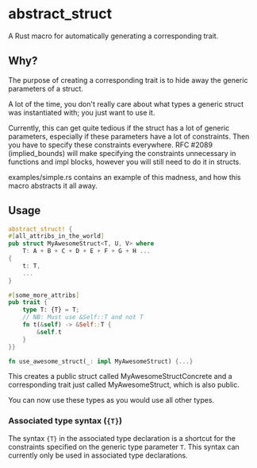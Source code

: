 # abstract_struct

A Rust macro for automatically generating a corresponding trait.

## Why?

The purpose of creating a corresponding trait is to hide
away the generic parameters of a struct.

A lot of the time, you don't really care about what types
a generic struct was instantiated with; you just want to use it.

Currently, this can get quite tedious if the struct has a
lot of generic parameters, especially if these parameters have
a lot of constraints. Then you have to specify these constraints everywhere.
RFC #2089 (implied_bounds) will make specifying the constraints unnecessary in functions
and impl blocks, however you will still need to do it in structs.

examples/simple.rs contains an example of this madness, and how this macro abstracts it all away.

## Usage

```rust
abstract_struct! {
#[all_attribs_in_the_world]
pub struct MyAwesomeStruct<T, U, V> where
	T: A + B + C + D + E + F + G + H ...
{
	t: T,
	...
}

#[some_more_attribs]
pub trait {
	type T: {T} = T;
	// NB: Must use &Self::T and not T
	fn t(&self) -> &Self::T {
		&self.t
	}
}}

fn use_awesome_struct(_: impl MyAwesomeStruct) {...}
```

This creates a public struct called MyAwesomeStructConcrete and a corresponding trait
just called MyAwesomeStruct, which is also public.

You can now use these types as you would use all other types.

### Associated type syntax (`{T}`)
The syntax `{T}` in the associated type declaration is a shortcut for the
constraints specified on the generic type parameter `T`.
This syntax can currently only be used in associated type declarations.
